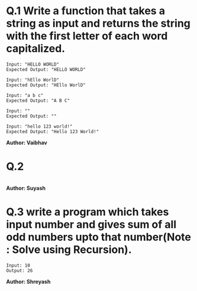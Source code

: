 # Q.1 Write a function that takes a string as input and returns the string with the first letter of each word capitalized.
```
Input: "HELLO WORLD"
Expected Output: "HELLO WORLD"

Input: "hEllo WorlD"
Expected Output: "HEllo WorlD"

Input: "a b c"
Expected Output: "A B C"

Input: ""
Expected Output: ""

Input: "hello 123 world!"
Expected Output: "Hello 123 World!"
```
**Author: Vaibhav**

# Q.2 

```

```
**Author: Suyash**

# Q.3 write a program which takes input number and gives sum of all odd numbers upto that number(Note : Solve using Recursion).
```
Input: 10
Output: 26
```
**Author: Shreyash**

